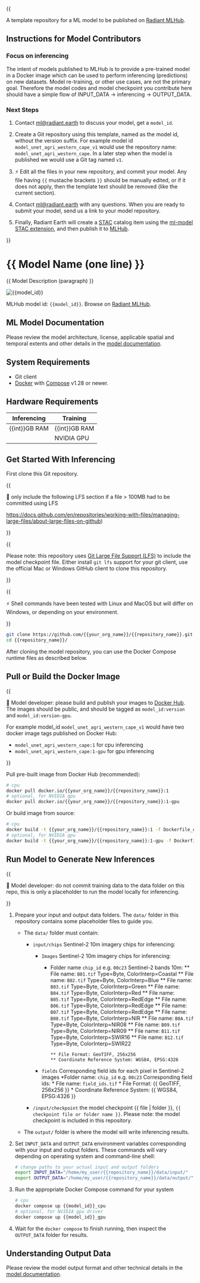 {{

A template repository for a ML model to be published on
[Radiant MLHub](https://mlhub.earth/models).

## Instructions for Model Contributors

### Focus on inferencing

The intent of models published to MLHub is to provide a pre-trained model in a
Docker image which can be used to perform inferencing (predictions) on new
datasets. Model re-training, or other use cases, are not the primary goal.
Therefore the model codes and model checkpoint you contribute here should have
a simple flow of INPUT_DATA -> inferencing -> OUTPUT_DATA.

### Next Steps

1. Contact ml@radiant.earth to discuss your model, get a `model_id`.

2. Create a Git repository using this template, named as the model id, without
the version suffix. For example model id `model_unet_agri_western_cape_v1`
would use the repository name: `model_unet_agri_western_cape`. In a later step
when the model is published we would use a Git tag named `v1`.

3. :zap: Edit all the files in your new repository, and commit your model. Any file
having `{{` mustache brackets `}}` should be manually edited, or if it does not
apply, then the template text should be removed (like the current section).

4. Contact ml@radiant.earth with any questions. When you are ready to submit
your model, send us a link to your model repository.

5. Finally, Radiant Earth will create a [STAC](https://stacspec.org) catalog item using the
[ml-model STAC extension](https://github.com/stac-extensions/ml-model), and then
publish it to [MLHub](https://mlhub.earth/models).

}}

# {{ Model Name (one line) }}

{{ Model Description (paragraph) }}

![{{model_id}}](https://radiantmlhub.blob.core.windows.net/frontend-dataset-images/odk_sample_agricultural_dataset.png)

MLHub model id: `{{model_id}}`. Browse on [Radiant MLHub](https://mlhub.earth/model/{{model_id}}).

## ML Model Documentation

Please review the model architecture, license, applicable spatial and temporal extents
and other details in the [model documentation](/docs/index.md).

## System Requirements

* Git client
* [Docker](https://www.docker.com/) with
    [Compose](https://docs.docker.com/compose/) v1.28 or newer.

## Hardware Requirements

|Inferencing|Training|
|-----------|--------|
|{{int}}GB RAM | {{int}}GB RAM|
|           | NVIDIA GPU |

## Get Started With Inferencing

First clone this Git repository.

{{

:pushpin: only include the following LFS section if a file > 100MB had to be
committed using LFS

<https://docs.github.com/en/repositories/working-with-files/managing-large-files/about-large-files-on-github>)

}}

{{

Please note: this repository uses
[Git Large File Support (LFS)](https://git-lfs.github.com/) to include the
model checkpoint file. Either install `git lfs` support for your git client,
use the official Mac or Windows GitHub client to clone this repository.

}}

{{

:zap: Shell commands have been tested with Linux and MacOS but will
differ on Windows, or depending on your environment.

}}

```bash
git clone https://github.com/{{your_org_name}}/{{repository_name}}.git
cd {{repository_name}}/
```

After cloning the model repository, you can use the Docker Compose runtime
files as described below.

## Pull or Build the Docker Image

{{

:pushpin: Model developer: please build and publish your images to [Docker
Hub](https://hub.docker.com/). The images should be public, and should be
tagged as `model_id:version` and `model_id:version-gpu`.

For example model_id `model_unet_agri_western_cape_v1`
would have two docker image tags published on Docker Hub:

* `model_unet_agri_western_cape:1` for cpu inferencing
* `model_unet_agri_western_cape:1-gpu` for gpu inferencing

}}

Pull pre-built image from Docker Hub (recommended):

```bash
# cpu
docker pull docker.io/{{your_org_name}}/{{repository_name}}:1
# optional, for NVIDIA gpu
docker pull docker.io/{{your_org_name}}/{{repository_name}}:1-gpu

```

Or build image from source:

```bash
# cpu
docker build -t {{your_org_name}}/{{repository_name}}:1 -f Dockerfile_cpu .
# optional, for NVIDIA gpu
docker build -t {{your_org_name}}/{{repository_name}}:1-gpu -f Dockerfile_gpu .

```

## Run Model to Generate New Inferences

{{

:pushpin: Model developer: do not commit training data to the data folder on
this repo, this is only a placeholder to run the model locally for inferencing.

}}

1. Prepare your input and output data folders. The `data/` folder in this repository
    contains some placeholder files to guide you.

    * The `data/` folder must contain:
        * `input/chips` Sentinel-2 10m imagery chips  for inferencing:
            * `Images` Sentinel-2 10m imagery chips for inferencing:
                * Folder name `chip_id` e.g. `00c23`  Sentinel-2 bands 10m:
                           ** File name: `B01.tif` Type=Byte, ColorInterp=Coastal
                           ** File name: `B02.tif` Type=Byte, ColorInterp=Blue
                           ** File name: `B03.tif` Type=Byte, ColorInterp=Green
                           ** File name: `B04.tif` Type=Byte, ColorInterp=Red
                      ** File name: `B05.tif` Type=Byte, ColorInterp=RedEdge
                      ** File name: `B06.tif` Type=Byte, ColorInterp=RedEdge
                      ** File name: `B07.tif` Type=Byte, ColorInterp=RedEdge
                      ** File name: `B08.tif` Type=Byte, ColorInterp=NIR
                      ** File name: `B8A.tif` Type=Byte, ColorInterp=NIR08
                      ** File name: `B09.tif` Type=Byte, ColorInterp=NIR09
                      ** File name: `B11.tif` Type=Byte, ColorInterp=SWIR16
                      ** File name: `B12.tif` Type=Byte, ColorInterp=SWIR22
                      
                      ** File Format: GeoTIFF, 256x256
                      ** Coordinate Reference System: WGS84, EPSG:4326
            * `fields` Corresponding field ids for each pixel in Sentinel-2 images
                *Folder name: `chip_id` e.g. `00c23`  Corresponding field ids:
                     * File name: `field_ids.tif`
                     * File Format: {{ GeoTIFF, 256x256 }}
                     * Coordinate Reference System: {{ WGS84, EPSG:4326 }}
             
        * `/input/checkpoint` the model checkpoint {{ file | folder }}, `{{ checkpoint file or folder name }}`.
            Please note: the model checkpoint is included in this repository.
    * The `output/` folder is where the model will write inferencing results.

2. Set `INPUT_DATA` and `OUTPUT_DATA` environment variables corresponding with
    your input and output folders. These commands will vary depending on operating
    system and command-line shell:

    ```bash
    # change paths to your actual input and output folders
    export INPUT_DATA="/home/my_user/{{repository_name}}/data/input/"
    export OUTPUT_DATA="/home/my_user/{{repository_name}}/data/output/"
    ```

3. Run the appropriate Docker Compose command for your system

    ```bash
    # cpu
    docker compose up {{model_id}}_cpu
    # optional, for NVIDIA gpu driver
    docker compose up {{model_id}}_gpu
    ```

4. Wait for the `docker compose` to finish running, then inspect the
`OUTPUT_DATA` folder for results.

## Understanding Output Data

Please review the model output format and other technical details in the [model
documentation](/docs/index.md).
